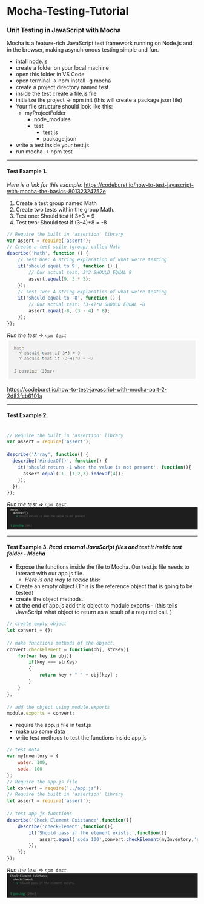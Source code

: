 # Mocha-Testing-Tutorial
### Unit Testing in JavaScript with Mocha
Mocha is a feature-rich JavaScript test framework running on Node.js and in the browser, making asynchronous testing simple and fun.

- intall node.js  
- create a folder on your local machine
- open this folder in VS Code 
- open terminal -> npm install -g mocha
- create a project directory named test
- inside the test create a file.js file
- initialize the project -> npm init (this will create a package.json file)
- Your file structure should look like this:
  * myProjectFolder
    * node_modules
	* test
      * test.js
	  * package.json
- write a test inside your test.js
- run mocha -> npm test
---
#### Test Example 1.
*Here is a link for this example:* https://codeburst.io/how-to-test-javascript-with-mocha-the-basics-80132324752e
1. Create a test group named Math
2. Create two tests within the group Math.
3. Test one: Should test if 3*3 = 9
4. Test two: Should test if (3–4)*8 = -8
``` JavaScript
// Require the built in 'assertion' library
var assert = require('assert');
// Create a test suite (group) called Math
describe('Math', function () {
    // Test One: A string explanation of what we're testing
    it('should equal to 9', function () {
        // Our actual test: 3*3 SHOULD EQUAL 9
        assert.equal(9, 3 * 3);
    });
    // Test Two: A string explanation of what we're testing
    it('should equal to -8', function () {
        // Our actual test: (3-4)*8 SHOULD EQUAL -8
        assert.equal(-8, (3 - 4) * 8);
    });
});
```
*Run the test => ```npm test```*
![testing result](./images/testResult.png)

https://codeburst.io/how-to-test-javascript-with-mocha-part-2-2d83fcb6101a

---

#### Test Example 2.

``` JavaScript

// Require the built in 'assertion' library
var assert = require('assert');

describe('Array', function() {
  describe('#indexOf()', function() {
    it('should return -1 when the value is not present', function(){
      assert.equal(-1, [1,2,3].indexOf(4));
    });
  });
});
```
*Run the test => ```npm test```*
![testing result](./images/testResult1.png)

---
#### Test Example 3. *Read external JavaScript files and test it inside test folder - Mocha*

- Expose the functions inside the file to Mocha. Our test.js file needs to interact with our app.js file.
  - *Here is one way to tackle this:*
- Create an empty object (This is the reference object that is going to be tested)
- create the object methods.
- at the end of app.js add this object to module.exports - (this tells JavaScript what object to return as a result of a required call. )

``` JavaScript
// create empty object 
let convert = {};

// make functions methods of the object.
convert.checkElement = function(obj, strKey){
    for(var key in obj){
        if(key === strKey)
        {
            return key + " " + obj[key] ;        
        }
    }
};

// add the object using module.exports
module.exports = convert;
```
- require the app.js file in test.js
- make up some data
- write test methods to test the functions inside app.js
``` JavaScript
// test data
var myInventory = {
    water: 100,
    soda: 100
};
// Require the app.js file
let convert = require('../app.js');
// Require the built in 'assertion' library
let assert = require('assert');

// test app.js functions
describe('Check Element Existance',function(){
    describe('checkElement',function(){
        it('Should pass if the element exists.',function(){
            assert.equal('soda 100',convert.checkElement(myInventory,'soda').toString());
        });
    });
});
```
*Run the test => ```npm test```*
![testing result](./images/testResult2.png)
